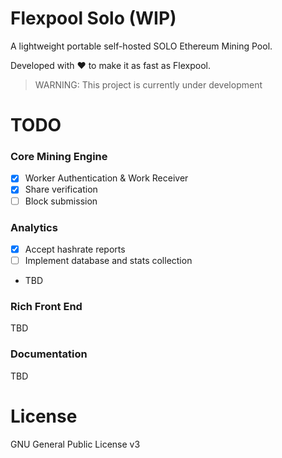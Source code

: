 # Flexpool Solo (WIP)
A lightweight portable self-hosted SOLO Ethereum Mining Pool.

Developed with ❤️ to make it as fast as Flexpool.

> WARNING: This project is currently under development

# TODO

### Core Mining Engine
- [x] Worker Authentication & Work Receiver
- [x] Share verification
- [ ] Block submission

### Analytics
- [x] Accept hashrate reports
- [ ] Implement database and stats collection
- TBD

### Rich Front End
TBD

### Documentation
TBD

# License

GNU General Public License v3
